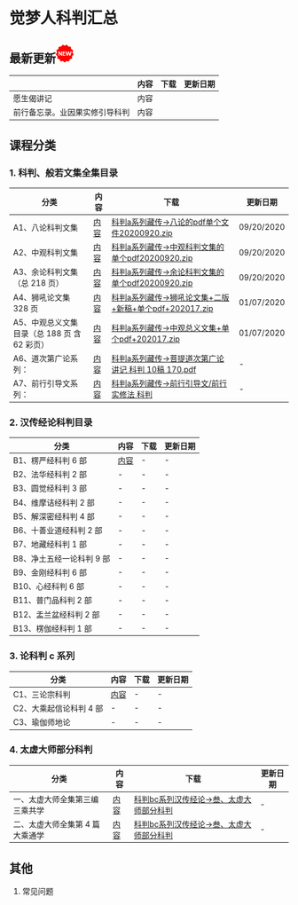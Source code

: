 # 觉梦人科判汇总 

## 最新更新![new](./new-32.png)

|    | 内容  |下载|更新日期|
|---------|---|---|---|
| 愿生偈讲记     | 内容  |
| 前行备忘录。业因果实修引导科判  | 内容  |

## 课程分类

### 1. 科判、般若文集全集目录

|分类|内容|下载|更新日期|
|---------|---|---|---|
|A1、八论科判文集 | [内容](a1.md)|[科判a系列藏传->八论的pdf单个文件20200920.zip](https://cloud.189.cn/t/QZNz63n2IV3y)|09/20/2020|
|A2、中观科判文集|[内容](a2.md)|[科判a系列藏传->中观科判文集的单个pdf20200920.zip](https://cloud.189.cn/t/QZNz63n2IV3y)|09/20/2020|
|A3、余论科判文集（总 218 页） |[内容](a3.md)|[科判a系列藏传->余论科判文集的单个pdf20200920.zip](https://cloud.189.cn/t/QZNz63n2IV3y)|09/20/2020|
|A4、狮吼论文集 328 页|[内容](a4.md)|[科判a系列藏传->狮吼论文集+二版+新稿+单个pdf+202017.zip](https://cloud.189.cn/t/QZNz63n2IV3y)|01/07/2020|
|A5、中观总义文集 目录（总 188 页 含 62 彩页）|[内容](a5.md)|[科判a系列藏传->中观总义文集+单个pdf+202017.zip](https://cloud.189.cn/t/QZNz63n2IV3y)|01/07/2020|
|A6、道次第广论系列：|[内容](a6.md)|[科判a系列藏传->菩提道次第广论讲记 科判 10稿 170.pdf](https://cloud.189.cn/t/QZNz63n2IV3y)|-|
|A7、前行引导文系列：|[内容](a7.md)|[科判a系列藏传->前行引导文/前行实修法 科判](https://cloud.189.cn/t/QZNz63n2IV3y)|-|


### 2. 汉传经论科判目录

|分类|内容|下载|更新日期|
|---------|---|---|---|
|B1、楞严经科判 6 部|[内容](b1.md)|-|-|
|B2、法华经科判 2 部| -|-|-|
|B3、圆觉经科判 3 部| -|-|-|
|B4、维摩诘经科判 2 部| -|-|-|
|B5、解深密经科判 4 部| -|-|-|
|B6、十善业道经科判 2 部| -|-|-|
|B7、地藏经科判 1 部| -|-|-|
|B8、净土五经一论科判 9 部| -|-|-|
|B9、金刚经科判 6 部| -|-|-|
|B10、心经科判 6 部| -|-|-|
|B11、普门品科判 2 部| -|-|-|
|B12、盂兰盆经科判 2 部| -|-|-|
|B13、楞伽经科判 1 部| -|-|-|

### 3. 论科判 c 系列 

|分类|内容|下载|更新日期|
|---------|---|---|---|
|C1、三论宗科判| [内容](c1.md)|-|-|
|C2、大乘起信论科判 4 部| -|-|-|
|C3、瑜伽师地论 | -|-|-|

### 4. 太虚大师部分科判

|分类|内容|下载|更新日期|
|---------|---|---|---|
|一、太虚大师全集第三编 三乘共学 | [内容](tx1.md)|[科判bc系列汉传经论->叁、太虚大师部分科判](https://cloud.189.cn/t/QZNz63n2IV3y)|-|
|二、太虚大师全集第 4 篇 大乘通学 | [内容](tx2.md)|[科判bc系列汉传经论->叁、太虚大师部分科判](https://cloud.189.cn/t/QZNz63n2IV3y)|-|

## 其他 

1. 常见问题
